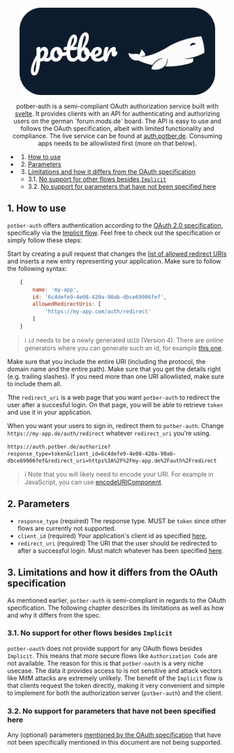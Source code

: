<p align="center">
<img src="./static/logo/440x196_round.png" alt="potber logo" height="200" />
</p>
<p align="center">
potber-auth is a semi-compliant OAuth authorization service built with <a href="https://kit.svelte.dev" target="_blank">svelte</a>. It provides clients with an API for authenticating and authorizing users on the german `forum.mods.de` board. The API is easy to use and follows the OAuth specification, albeit with limited functionality and compliance. The live service can be found at <a href="https://auth.potber.de" target="_blank">auth.potber.de</a>. Consuming apps needs to be allowlisted first (more on that below).
</p>

<!-- vscode-markdown-toc -->

- 1. [How to use](#Howtouse)
- 2. [Parameters](#Parameters)
- 3. [Limitations and how it differs from the OAuth specification](#LimitationsandhowitdiffersfromtheOAuthspecification)
  - 3.1. [No support for other flows besides `Implicit`](#NosupportforotherflowsbesidesImplicit)
  - 3.2. [No support for parameters that have not been specified here](#Nosupportforparametersthathavenotbeenspecifiedhere)

<!-- vscode-markdown-toc-config
	numbering=true
	autoSave=true
	/vscode-markdown-toc-config -->
<!-- /vscode-markdown-toc -->

## 1. <a name='Howtouse'></a>How to use

`potber-auth` offers authentication according to the [OAuth 2.0 specification](https://datatracker.ietf.org/doc/html/rfc6749), specifically via the [Implicit flow](https://datatracker.ietf.org/doc/html/rfc6749#section-1.3.2). Feel free to check out the specification or simply follow these steps:

Start by creating a pull request that changes the [list of allowed redirect URIs](src/lib//config/allowed-redirect-uris.ts) and inserts a new entry representing your application. Make sure to follow the following syntax:

```js
	{
		name: 'my-app',
		id: '6c4defe9-4e08-420a-90ab-dbce69906fef',
		allowedRedirectUris: [
			'https://my-app.com/auth/redirect'
		]
	}
```

> ℹ `id` needs to be a newly generated `UUID` (Version 4). There are online generators where you can generate such an id, for example [this one](https://www.uuidgenerator.net/version4).

Make sure that you include the entire URI (including the protocol, the domain name and the entire path). Make sure that you get the details right (e.g. trailing slashes). If you need more than one URI allowlisted, make sure to include them all.

Tthe `redirect_uri` is a web page that you want `potber-auth` to redirect the user after a succesful login. On that page, you will be able to retrieve `token` and use it in your application.

When you want your users to sign in, redirect them to `potber-auth`. Change `https://my-app.de/auth/redirect` whatever `redirect_uri` you're using.

```
https://auth.potber.de/authorize?response_type=token&client_id=6c4defe9-4e08-420a-90ab-dbce69906fef&redirect_uri=https%3A%2F%2Fmy-app.de%2Fauth%2Fredirect
```

> ℹ Note that you will likely need to encode your URI. For example in JavaScript, you can use [encodeURIComponent](https://developer.mozilla.org/en-US/docs/Web/JavaScript/Reference/Global_Objects/encodeURIComponent).

## 2. <a name='Parameters'></a>Parameters

- `response_type` (required) The response type. MUST be `token` since other flows are currently not supported.
- `client_id` (required) Your application's client id as specified [here](src/lib/config/clients.config.ts),
- `redirect_uri` (required) The URI that the user should be redirected to after a successful login. Must match whatever has been specified [here](src/lib/config/clients.config.ts).

## 3. <a name='LimitationsandhowitdiffersfromtheOAuthspecification'></a>Limitations and how it differs from the OAuth specification

As mentioned earlier, `potber-auth` is semi-compliant in regards to the OAuth specification. The following chapter describes its limitations as well as how and why it differs from the spec.

### 3.1. <a name='NosupportforotherflowsbesidesImplicit'></a>No support for other flows besides `Implicit`

`potber-oauth` does not provide support for any OAuth flows besides `Implicit`. This means that more secure flows like `Authorization Code` are not available. The reason for this is that `potber-oauth` is a very niche usecase. The data it provides access to is not sensitive and attack vectors like MitM attacks are extremely unlikely. The benefit of the `Implicit` flow is that clients request the token directly, making it very convenient and simple to implement for both the authorization server (`potber-auth`) and the client.

### 3.2. <a name='Nosupportforparametersthathavenotbeenspecifiedhere'></a>No support for parameters that have not been specified here

Any (optional) parameters [mentioned by the OAuth specification](https://datatracker.ietf.org/doc/html/rfc6749#section-4.1.1) that have not been specifically mentioned in this document are not being supported.
